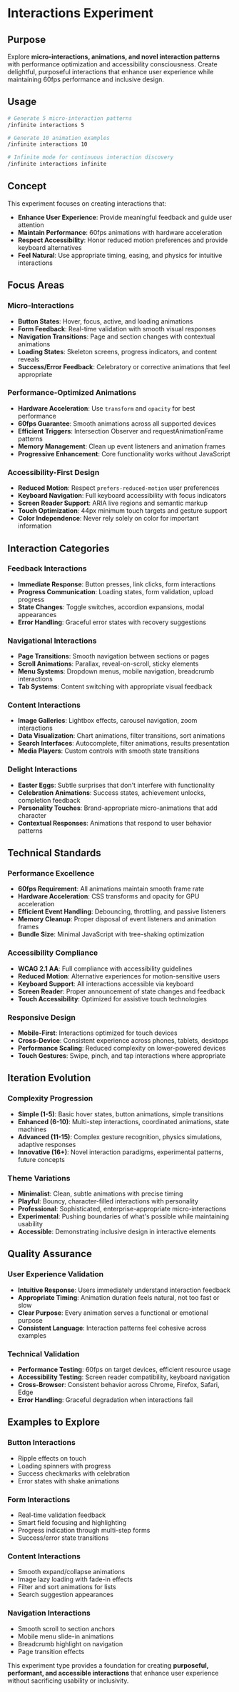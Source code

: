 # Interactions Experiment

## Purpose
Explore **micro-interactions, animations, and novel interaction patterns** with performance optimization and accessibility consciousness. Create delightful, purposeful interactions that enhance user experience while maintaining 60fps performance and inclusive design.

## Usage
```bash
# Generate 5 micro-interaction patterns
/infinite interactions 5

# Generate 10 animation examples
/infinite interactions 10

# Infinite mode for continuous interaction discovery
/infinite interactions infinite
```

## Concept
This experiment focuses on creating interactions that:
- **Enhance User Experience**: Provide meaningful feedback and guide user attention
- **Maintain Performance**: 60fps animations with hardware acceleration
- **Respect Accessibility**: Honor reduced motion preferences and provide keyboard alternatives
- **Feel Natural**: Use appropriate timing, easing, and physics for intuitive interactions

## Focus Areas

### **Micro-Interactions**
- **Button States**: Hover, focus, active, and loading animations
- **Form Feedback**: Real-time validation with smooth visual responses
- **Navigation Transitions**: Page and section changes with contextual animations
- **Loading States**: Skeleton screens, progress indicators, and content reveals
- **Success/Error Feedback**: Celebratory or corrective animations that feel appropriate

### **Performance-Optimized Animations**
- **Hardware Acceleration**: Use `transform` and `opacity` for best performance
- **60fps Guarantee**: Smooth animations across all supported devices
- **Efficient Triggers**: Intersection Observer and requestAnimationFrame patterns
- **Memory Management**: Clean up event listeners and animation frames
- **Progressive Enhancement**: Core functionality works without JavaScript

### **Accessibility-First Design**
- **Reduced Motion**: Respect `prefers-reduced-motion` user preferences
- **Keyboard Navigation**: Full keyboard accessibility with focus indicators
- **Screen Reader Support**: ARIA live regions and semantic markup
- **Touch Optimization**: 44px minimum touch targets and gesture support
- **Color Independence**: Never rely solely on color for important information

## Interaction Categories

### **Feedback Interactions**
- **Immediate Response**: Button presses, link clicks, form interactions
- **Progress Communication**: Loading states, form validation, upload progress
- **State Changes**: Toggle switches, accordion expansions, modal appearances
- **Error Handling**: Graceful error states with recovery suggestions

### **Navigational Interactions**
- **Page Transitions**: Smooth navigation between sections or pages
- **Scroll Animations**: Parallax, reveal-on-scroll, sticky elements
- **Menu Systems**: Dropdown menus, mobile navigation, breadcrumb interactions
- **Tab Systems**: Content switching with appropriate visual feedback

### **Content Interactions**
- **Image Galleries**: Lightbox effects, carousel navigation, zoom interactions
- **Data Visualization**: Chart animations, filter transitions, sort animations
- **Search Interfaces**: Autocomplete, filter animations, results presentation
- **Media Players**: Custom controls with smooth state transitions

### **Delight Interactions**
- **Easter Eggs**: Subtle surprises that don't interfere with functionality
- **Celebration Animations**: Success states, achievement unlocks, completion feedback
- **Personality Touches**: Brand-appropriate micro-animations that add character
- **Contextual Responses**: Animations that respond to user behavior patterns

## Technical Standards

### **Performance Excellence**
- **60fps Requirement**: All animations maintain smooth frame rate
- **Hardware Acceleration**: CSS transforms and opacity for GPU acceleration
- **Efficient Event Handling**: Debouncing, throttling, and passive listeners
- **Memory Cleanup**: Proper disposal of event listeners and animation frames
- **Bundle Size**: Minimal JavaScript with tree-shaking optimization

### **Accessibility Compliance**
- **WCAG 2.1 AA**: Full compliance with accessibility guidelines
- **Reduced Motion**: Alternative experiences for motion-sensitive users
- **Keyboard Support**: All interactions accessible via keyboard
- **Screen Reader**: Proper announcement of state changes and feedback
- **Touch Accessibility**: Optimized for assistive touch technologies

### **Responsive Design**
- **Mobile-First**: Interactions optimized for touch devices
- **Cross-Device**: Consistent experience across phones, tablets, desktops
- **Performance Scaling**: Reduced complexity on lower-powered devices
- **Touch Gestures**: Swipe, pinch, and tap interactions where appropriate

## Iteration Evolution

### **Complexity Progression**
- **Simple (1-5)**: Basic hover states, button animations, simple transitions
- **Enhanced (6-10)**: Multi-step interactions, coordinated animations, state machines
- **Advanced (11-15)**: Complex gesture recognition, physics simulations, adaptive responses
- **Innovative (16+)**: Novel interaction paradigms, experimental patterns, future concepts

### **Theme Variations**
- **Minimalist**: Clean, subtle animations with precise timing
- **Playful**: Bouncy, character-filled interactions with personality
- **Professional**: Sophisticated, enterprise-appropriate micro-interactions
- **Experimental**: Pushing boundaries of what's possible while maintaining usability
- **Accessible**: Demonstrating inclusive design in interactive elements

## Quality Assurance

### **User Experience Validation**
- **Intuitive Response**: Users immediately understand interaction feedback
- **Appropriate Timing**: Animation duration feels natural, not too fast or slow
- **Clear Purpose**: Every animation serves a functional or emotional purpose
- **Consistent Language**: Interaction patterns feel cohesive across examples

### **Technical Validation**
- **Performance Testing**: 60fps on target devices, efficient resource usage
- **Accessibility Testing**: Screen reader compatibility, keyboard navigation
- **Cross-Browser**: Consistent behavior across Chrome, Firefox, Safari, Edge
- **Error Handling**: Graceful degradation when interactions fail

## Examples to Explore

### **Button Interactions**
- Ripple effects on touch
- Loading spinners with progress
- Success checkmarks with celebration
- Error states with shake animations

### **Form Interactions**
- Real-time validation feedback
- Smart field focusing and highlighting
- Progress indication through multi-step forms
- Success/error state transitions

### **Content Interactions**
- Smooth expand/collapse animations
- Image lazy loading with fade-in effects
- Filter and sort animations for lists
- Search suggestion appearances

### **Navigation Interactions**
- Smooth scroll to section anchors
- Mobile menu slide-in animations
- Breadcrumb highlight on navigation
- Page transition effects

This experiment type provides a foundation for creating **purposeful, performant, and accessible interactions** that enhance user experience without sacrificing usability or inclusivity.